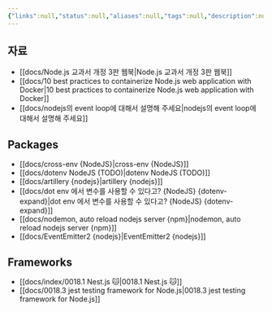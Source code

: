 ```yaml
---
{"links":null,"status":null,"aliases":null,"tags":null,"description":null,"title":"0018.2 Node.js 🪢","created":"2024-03-10T00:29:44","updated":"2025-01-10T22:41:11","dg-publish":true,"permalink":"/docs/index/0018.2 Node.js 🪢/","dgPassFrontmatter":true}
---
```



## 자료

- [[docs/Node.js 교과서 개정 3판 웹북\|Node.js 교과서 개정 3판 웹북]]
- [[docs/10 best practices to containerize Node.js web application with Docker\|10 best practices to containerize Node.js web application with Docker]]
- [[docs/nodejs의 event loop에 대해서 설명해 주세요\|nodejs의 event loop에 대해서 설명해 주세요]]

## Packages

- [[docs/cross-env {NodeJS}\|cross-env {NodeJS}]]
- [[docs/dotenv NodeJS (TODO)\|dotenv NodeJS (TODO)]]
- [[docs/artillery {nodejs}\|artillery {nodejs}]]
- [[docs/dot env 에서 변수를 사용할 수 있다고? {NodeJS} {dotenv-expand}\|dot env 에서 변수를 사용할 수 있다고? {NodeJS} {dotenv-expand}]]
- [[docs/nodemon, auto reload nodejs server {npm}\|nodemon, auto reload nodejs server {npm}]]
- [[docs/EventEmitter2 {nodejs}\|EventEmitter2 {nodejs}]]

## Frameworks

- [[docs/index/0018.1 Nest.js 🐱\|0018.1 Nest.js 🐱]]
- [[docs/0018.3 jest testing framework for Node.js\|0018.3 jest testing framework for Node.js]]
